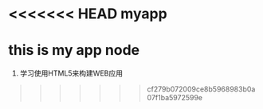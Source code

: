 <<<<<<< HEAD
myapp
=====

this is my app node
=======
1. 学习使用HTML5来构建WEB应用
>>>>>>> cf279b072009ce8b5968983b0a07f1ba5972599e
